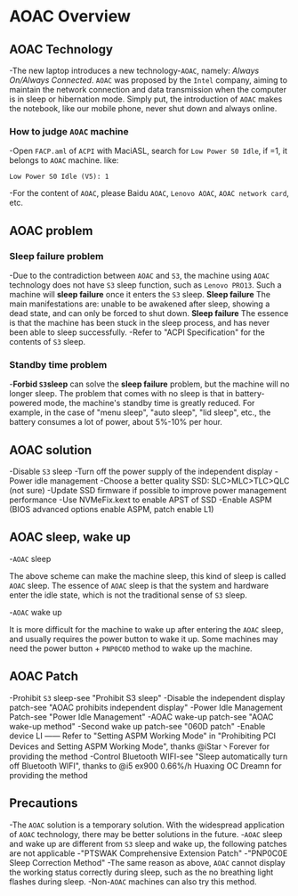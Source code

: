 # AOAC Overview

## AOAC Technology

-The new laptop introduces a new technology-`AOAC`, namely: *Always On/Always Connected*. `AOAC` was proposed by the `Intel` company, aiming to maintain the network connection and data transmission when the computer is in sleep or hibernation mode. Simply put, the introduction of `AOAC` makes the notebook, like our mobile phone, never shut down and always online.

### How to judge `AOAC` machine

-Open `FACP.aml` of `ACPI` with MaciASL, search for `Low Power S0 Idle`, if =1, it belongs to `AOAC` machine. like:

  ```asl
  Low Power S0 Idle (V5): 1
  ```

-For the content of `AOAC`, please Baidu `AOAC`, `Lenovo AOAC`, `AOAC network card`, etc.

## AOAC problem

### Sleep failure problem

-Due to the contradiction between `AOAC` and `S3`, the machine using `AOAC` technology does not have `S3` sleep function, such as `Lenovo PRO13`. Such a machine will **sleep failure** once it enters the `S3` sleep. **Sleep failure** The main manifestations are: unable to be awakened after sleep, showing a dead state, and can only be forced to shut down. **Sleep failure** The essence is that the machine has been stuck in the sleep process, and has never been able to sleep successfully.
-Refer to "ACPI Specification" for the contents of `S3` sleep.

### Standby time problem

-**Forbid `S3`sleep** can solve the **sleep failure** problem, but the machine will no longer sleep. The problem that comes with no sleep is that in battery-powered mode, the machine's standby time is greatly reduced. For example, in the case of "menu sleep", "auto sleep", "lid sleep", etc., the battery consumes a lot of power, about 5%-10% per hour.

## AOAC solution

-Disable `S3` sleep
-Turn off the power supply of the independent display
-Power idle management
-Choose a better quality SSD: SLC>MLC>TLC>QLC (not sure)
-Update SSD firmware if possible to improve power management performance
-Use NVMeFix.kext to enable APST of SSD
-Enable ASPM (BIOS advanced options enable ASPM, patch enable L1)

## AOAC sleep, wake up

-`AOAC` sleep

  The above scheme can make the machine sleep, this kind of sleep is called `AOAC` sleep. The essence of `AOAC` sleep is that the system and hardware enter the idle state, which is not the traditional sense of `S3` sleep.

-`AOAC` wake up

  It is more difficult for the machine to wake up after entering the `AOAC` sleep, and usually requires the power button to wake it up. Some machines may need the power button + `PNP0C0D` method to wake up the machine.

## AOAC Patch

-Prohibit `S3` sleep-see "Prohibit S3 sleep"
-Disable the independent display patch-see "AOAC prohibits independent display"
-Power Idle Management Patch-see "Power Idle Management"
-AOAC wake-up patch-see "AOAC wake-up method"
-Second wake up patch-see "060D patch"
-Enable device LI —— Refer to "Setting ASPM Working Mode" in "Prohibiting PCI Devices and Setting ASPM Working Mode", thanks @iStar丶Forever for providing the method
-Control Bluetooth WIFI-see "Sleep automatically turn off Bluetooth WIFI", thanks to @i5 ex900 0.66%/h Huaxing OC Dreamn for providing the method

## Precautions

-The `AOAC` solution is a temporary solution. With the widespread application of `AOAC` technology, there may be better solutions in the future.
-`AOAC` sleep and wake up are different from `S3` sleep and wake up, the following patches are not applicable
  -"PTSWAK Comprehensive Extension Patch"
  -"PNP0C0E Sleep Correction Method"
-The same reason as above, `AOAC` cannot display the working status correctly during sleep, such as the no breathing light flashes during sleep.
-Non-`AOAC` machines can also try this method.